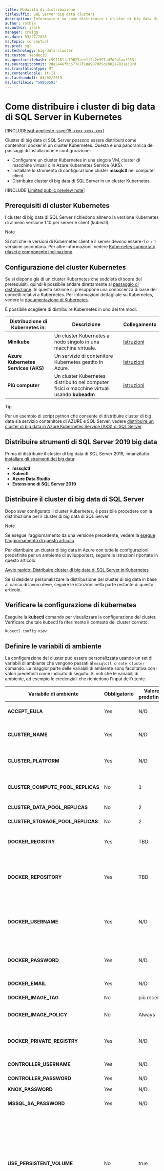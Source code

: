 ```yaml
---
title: Modalità di distribuzione
titleSuffix: SQL Server big data clusters
description: Informazioni su come distribuire i cluster di big data di SQL Server 2019 (anteprima) in Kubernetes.
author: rothja
ms.author: jroth
manager: craigg
ms.date: 03/27/2018
ms.topic: conceptual
ms.prod: sql
ms.technology: big-data-cluster
ms.custom: seodec18
ms.openlocfilehash: c991181fc79627aee1f2c2e397ad7d9b1aaf953f
ms.sourcegitcommit: 2de5446fbc57787f18a907dd5deb02a7831ec07d
ms.translationtype: MT
ms.contentlocale: it-IT
ms.lasthandoff: 04/02/2019
ms.locfileid: "58860593"
---
```

# <a name="how-to-deploy-sql-server-big-data-clusters-on-kubernetes"></a>Come distribuire i cluster di big data di SQL Server in Kubernetes

[!INCLUDE[tsql-appliesto-ssver15-xxxx-xxxx-xxx](../includes/tsql-appliesto-ssver15-xxxx-xxxx-xxx.md)]

Cluster di big data di SQL Server possono essere distribuiti come contenitori docker in un cluster Kubernetes. Questa è una panoramica dei passaggi di installazione e configurazione:

- Configurare un cluster Kubernetes in una singola VM, cluster di macchine virtuali o in Azure Kubernetes Service (AKS).
- Installare lo strumento di configurazione cluster **mssqlctl** nel computer client.
- Distribuire cluster di big data di SQL Server in un cluster Kubernetes.

[!INCLUDE [Limited public preview note](../includes/big-data-cluster-preview-note.md)]

## <a id="prereqs"></a> Prerequisiti di cluster Kubernetes

I cluster di big data di SQL Server richiedono almeno la versione Kubernetes di almeno versione 1.10 per server e client (kubectl).

> [!NOTE]
> Si noti che le versioni di Kubernetes client e il server devono essere-1 o + 1 versione secondaria. Per altre informazioni, vedere [Kubernetes supportato rilasci e componente inclinazione](https://github.com/kubernetes/community/blob/master/contributors/design-proposals/release/versioning.md#supported-releases-and-component-skew).

## <a id="kubernetes"></a> Configurazione del cluster Kubernetes

Se si dispone già di un cluster Kubernetes che soddisfa di sopra dei prerequisiti, quindi è possibile andare direttamente al [passaggio di distribuzione](#deploy). In questa sezione si presuppone una conoscenza di base dei concetti relativi a Kubernetes.  Per informazioni dettagliate su Kubernetes, vedere la [documentazione di Kubernetes](https://kubernetes.io/docs/home).

È possibile scegliere di distribuire Kubernetes in uno dei tre modi:

| Distribuzione di Kubernetes in: | Descrizione | Collegamento |
|---|---|---|
| **Minikube** | Un cluster Kubernetes a nodo singolo in una macchina virtuale. | [Istruzioni](deploy-on-minikube.md) |
| **Azure Kubernetes Services (AKS)** | Un servizio di contenitore Kubernetes gestito in Azure. | [Istruzioni](deploy-on-aks.md) |
| **Più computer** | Un cluster Kubernetes distribuito nei computer fisici o macchine virtuali usando **kubeadm** | [Istruzioni](deploy-with-kubeadm.md) |
  
> [!TIP]
> Per un esempio di script python che consente di distribuire cluster di big data sia servizio contenitore di AZURE e SQL Server, vedere [distribuire un cluster di big data in Azure Kubernetes Service (AKS) di SQL Server](https://github.com/Microsoft/sql-server-samples/tree/master/samples/features/sql-big-data-cluster/deployment/aks).

## <a name="deploy-sql-server-2019-big-data-tools"></a>Distribuire strumenti di SQL Server 2019 big data

Prima di distribuire il cluster di big data di SQL Server 2019, innanzitutto [installare gli strumenti dei big data](deploy-big-data-tools.md):
- **mssqlctl**
- **Kubectl**
- **Azure Data Studio**
- **Estensione di SQL Server 2019**

## <a id="deploy"></a> Distribuire il cluster di big data di SQL Server

Dopo aver configurato il cluster Kubernetes, è possibile procedere con la distribuzione per il cluster di big data di SQL Server. 

> [!NOTE]
> Se esegue l'aggiornamento da una versione precedente, vedere la [esegue l'aggiornamento di questo articolo](#upgrade).

Per distribuire un cluster di big data in Azure con tutte le configurazioni predefinite per un ambiente di sviluppo/test, seguire le istruzioni riportate in questo articolo:

[Avvio rapido: Distribuire cluster di big data di SQL Server in Kubernetes](quickstart-big-data-cluster-deploy.md)

Se si desidera personalizzare la distribuzione del cluster di big data in base al carico di lavoro deve, seguire le istruzioni nella parte restante di questo articolo.

## <a name="verify-kubernetes-configuration"></a>Verificare la configurazione di kubernetes

Eseguire la **kubectl** comando per visualizzare la configurazione del cluster. Verificare che tale kubectl fa riferimento il contesto del cluster corretto.

```bash
kubectl config view
```

## <a id="env"></a> Definire le variabili di ambiente

La configurazione del cluster può essere personalizzata usando un set di variabili di ambiente che vengono passati al `mssqlctl create cluster` comando. La maggior parte delle variabili di ambiente sono facoltativa con i valori predefiniti come indicato di seguito. Si noti che le variabili di ambiente, ad esempio le credenziali che richiedono l'input dell'utente.

| Variabile di ambiente | Obbligatorio | Valore predefinito | Descrizione |
|---|---|---|---|
| **ACCEPT_EULA** | Yes | N/D | Accettare il contratto di licenza di SQL Server (ad esempio, 'Yes').  |
| **CLUSTER_NAME** | Yes | N/D | Il nome dello spazio dei nomi Kubernetes per distribuire cluster di big data in SQL Server. |
| **CLUSTER_PLATFORM** | Yes | N/D | La piattaforma che è distribuito il cluster Kubernetes. Può essere `aks`, `minikube`, `kubernetes`|
| **CLUSTER_COMPUTE_POOL_REPLICAS** | No | 1 | Il numero di repliche di pool di calcolo da compilare. Nella versione CTP 2.4 solo con valori consentito è 1. |
| **CLUSTER_DATA_POOL_REPLICAS** | No | 2 | Il numero di dati del pool di repliche da compilare. |
| **CLUSTER_STORAGE_POOL_REPLICAS** | No | 2 | Il numero di repliche di pool di archiviazione da compilare. |
| **DOCKER_REGISTRY** | Yes | TBD | Il Registro di sistema privato in cui sono archiviate le immagini usate per distribuire il cluster. |
| **DOCKER_REPOSITORY** | Yes | TBD | Il repository privato all'interno del Registro di sistema precedente in cui sono archiviate le immagini.  È necessario per la durata dell'anteprima pubblica gestita. |
| **DOCKER_USERNAME** | Yes | N/D | Il nome utente per accedere alle immagini di contenitore nel caso in cui sono archiviati in un repository privato. È necessario per la durata dell'anteprima pubblica gestita. |
| **DOCKER_PASSWORD** | Yes | N/D | La password per accedere al repository privato precedente. È necessario per la durata dell'anteprima pubblica gestita.|
| **DOCKER_EMAIL** | Yes | N/D | L'indirizzo di posta elettronica. |
| **DOCKER_IMAGE_TAG** | No | più recente | L'etichetta utilizzata per contrassegnare le immagini. |
| **DOCKER_IMAGE_POLICY** | No | Always | Imporre sempre un'operazione pull delle immagini.  |
| **DOCKER_PRIVATE_REGISTRY** | Yes | N/D | Per l'intervallo di tempo dell'anteprima pubblica gestita, è necessario impostare questo valore su "1". |
| **CONTROLLER_USERNAME** | Yes | N/D | Il nome utente dell'amministratore cluster. |
| **CONTROLLER_PASSWORD** | Yes | N/D | La password dell'amministratore cluster. |
| **KNOX_PASSWORD** | Yes | N/D | La password per utente Knox. |
| **MSSQL_SA_PASSWORD** | Yes | N/D | La password dell'utente dell'amministratore di sistema per l'istanza master di SQL. |
| **USE_PERSISTENT_VOLUME** | No | true | `true` Per utilizzare attestazioni Volume permanente Kubernetes per l'archiviazione di pod.  `false` usare l'archiviazione temporanea host per l'archiviazione di pod. Vedere le [persistenza dei dati](concept-data-persistence.md) per altri dettagli vedere l'articolo. Se si distribuisce SQL Server del cluster di big data in minikube e USE_PERSISTENT_VOLUME = true, è necessario impostare il valore per `STORAGE_CLASS_NAME=standard`. |
| **STORAGE_CLASS_NAME** | No | predefiniti | Se `USE_PERSISTENT_VOLUME` è `true` viene indicato il nome della classe di archiviazione Kubernetes da usare. Vedere le [persistenza dei dati](concept-data-persistence.md) per altri dettagli vedere l'articolo. Se si distribuisce SQL Server del cluster di big data in minikube, il nome predefinito della classe di archiviazione è diverso ed è necessario eseguirne l'override impostando `STORAGE_CLASS_NAME=standard`. |
| **CONTROLLER_PORT** | No | 30080 | La porta TCP/IP che il servizio controller è in ascolto sulla rete pubblica. |
| **MASTER_SQL_PORT** | No | 31433 | La porta TCP/IP che è in ascolto l'istanza SQL master nella rete pubblica. |
| **KNOX_PORT** | No | 30443 | Porta TCP/IP Knox Apache è in ascolto sulla rete pubblica. |
| **PROXY_PORT** | No | 30777 | Porta TCP/IP del servizio proxy è in ascolto sulla rete pubblica. Questa è la porta usata per il calcolo del portale URL. |
| **GRAFANA_PORT** | No | 30888 | Porta TCP/IP di Grafana con monitoraggio dell'applicazione è in ascolto sulla rete pubblica. |
| **KIBANA_PORT** | No | 30999 | La porta TCP/IP che è in ascolto l'applicazione di ricerca log di Kibana nella rete pubblica. |


> [!IMPORTANT]
>1. Per la durata della fase di anteprima privata limitata, le credenziali del registro Docker privato verranno fornite all'utente durante la valutazione di [registrazione EAP](https://aka.ms/eapsignup).
>1. Per un cluster locale compilati con **kubeadm**, il valore per la variabile di ambiente `CLUSTER_PLATFORM` è `kubernetes`. Inoltre, quando `USE_PERSISTENT_VOLUME=true`, è necessario pre-provisioning di una classe di archiviazione Kubernetes e passarlo tramite il `STORAGE_CLASS_NAME`.
>1. Verificare che a capo le password tra virgolette quando contiene caratteri speciali. È possibile impostare il MSSQL_SA_PASSWORD con qualsiasi nome desiderato, ma assicurarsi che questi sono sufficientemente complessi e non usare la `!`, `&` o `'` caratteri. Si noti che i delimitatori tra virgolette doppie funzionano solo in comandi bash.
>1. Il nome del cluster deve essere solo alfanumerici caratteri minuscoli, senza spazi. Tutti Kubernetes gli elementi (contenitori, i POD, set prive di stato e servizi) per il cluster verranno creati in uno spazio dei nomi con lo stesso nome del cluster il nome specificato.
>1. Il **SA** account sia un amministratore di sistema nell'istanza Master di SQL Server che viene creato durante l'installazione. Dopo la creazione il contenitore di SQL Server, la variabile di ambiente MSSQL_SA_PASSWORD specificata diventa individuabile eseguendo echo MSSQL_SA_PASSWORD $ nel contenitore. Per motivi di sicurezza, modificare la password dell'amministratore di sistema in base alle procedure consigliate documentate [qui](https://docs.microsoft.com/sql/linux/quickstart-install-connect-docker?view=sql-server-2017#change-the-sa-password).

Impostare le variabili di ambiente necessarie per la distribuzione di un cluster di big data è diverso a seconda se si usano client Windows o Linux.  Scegliere i passaggi seguenti a seconda del sistema operativo in uso.

Inizializzare le variabili di ambiente seguente, sono necessari per distribuire il cluster:

### <a name="windows"></a>Windows

Usa una finestra CMD (non PowerShell), configurare le seguenti variabili di ambiente. Non utilizzare le virgolette per racchiudere i valori.

```cmd
SET ACCEPT_EULA=yes
SET CLUSTER_PLATFORM=<minikube or aks or kubernetes>

SET CONTROLLER_USERNAME=<controller_admin_name - can be anything>
SET CONTROLLER_PASSWORD=<controller_admin_password - can be anything, password complexity compliant>
SET KNOX_PASSWORD=<knox_password - can be anything, password complexity compliant>
SET MSSQL_SA_PASSWORD=<sa_password_of_master_sql_instance, password complexity compliant>

SET DOCKER_REGISTRY=private-repo.microsoft.com
SET DOCKER_REPOSITORY=mssql-private-preview
SET DOCKER_USERNAME=<your username, credentials provided by Microsoft>
SET DOCKER_PASSWORD=<your password, credentials provided by Microsoft>
SET DOCKER_EMAIL=<your email address>
SET DOCKER_PRIVATE_REGISTRY=1
```

### <a name="linux"></a>Linux

Inizializzare le variabili di ambiente seguenti. In bash, è possibile usare le virgolette per racchiudere ogni valore.

```bash
export ACCEPT_EULA="yes"
export CLUSTER_PLATFORM="<minikube or aks or kubernetes>"

export CONTROLLER_USERNAME="<controller_admin_name - can be anything>"
export CONTROLLER_PASSWORD="<controller_admin_password - can be anything, password complexity compliant>"
export KNOX_PASSWORD="<knox_password - can be anything, password complexity compliant>"
export MSSQL_SA_PASSWORD="<sa_password_of_master_sql_instance, password complexity compliant>"

export DOCKER_REGISTRY="private-repo.microsoft.com"
export DOCKER_REPOSITORY="mssql-private-preview"
export DOCKER_USERNAME="<your username, credentials provided by Microsoft>"
export DOCKER_PASSWORD="<your password, credentials provided by Microsoft>"
export DOCKER_EMAIL="<your email address>"
export DOCKER_PRIVATE_REGISTRY="1"
```

### <a name="minikube-settings"></a>Impostazioni di Minikube

Se si distribuisce in minikube e `USE_PERSISTENT_VOLUME=true` (impostazione predefinita), è inoltre necessario sostituire il valore predefinito per `STORAGE_CLASS_NAME` variabile di ambiente.

Usare il comando seguente in Windows per le distribuzioni di minikube:

```cmd
SET STORAGE_CLASS_NAME=standard
```

Usare il comando seguente in Linux per le distribuzioni di minikube:

```bash
export STORAGE_CLASS_NAME=standard
```

In alternativa, è possibile eliminare con volumi permanenti in minikube impostando `USE_PERSISTENT_VOLUME=false`.

### <a name="kubadm-settings"></a>Impostazioni Kubadm

Se si distribuisce con kubeadm sul proprio computer fisici o macchine virtuali, è necessario pre-provisioning di una classe di archiviazione Kubernetes e passarlo tramite il `STORAGE_CLASS_NAME`. In alternativa, è possibile eliminare con volumi permanenti impostando `USE_PERSISTENT_VOLUME=false`. Per altre informazioni sull'archiviazione permanente, vedere [persistenza dei dati con SQL Server del cluster di big data in Kubernetes](concept-data-persistence.md).

## <a name="deploy-sql-server-big-data-cluster"></a>Distribuire il cluster Big Data di SQL Server

L'API di creazione del cluster viene usato per inizializzare lo spazio dei nomi Kubernetes e distribuire tutti i POD delle applicazioni nello spazio dei nomi. Per distribuire cluster di big data di SQL Server nel cluster Kubernetes, eseguire il comando seguente:

```bash
mssqlctl cluster create --name <your-cluster-name>
```

Durante il bootstrap del cluster, la finestra di comando client restituirà lo stato della distribuzione. Durante il processo di distribuzione, verrà visualizzato una serie di messaggi in cui è in attesa il pod controller:

```output
2018-11-15 15:42:02.0209 UTC | INFO | Waiting for controller pod to be up...
```

Dopo 10 a 20 minuti, si dovrebbe ricevere una notifica che il pod controller sia in esecuzione:

```output
2018-11-15 15:50:50.0300 UTC | INFO | Controller pod is running.
2018-11-15 15:50:50.0585 UTC | INFO | Controller Endpoint: https://111.111.111.111:30080
```

> [!IMPORTANT]
> L'intera distribuzione può richiedere molto tempo a causa del tempo necessario per scaricare le immagini del contenitore per i componenti del cluster di big data. Tuttavia, non richiederà alcune ore. Se si verificano problemi con la distribuzione, vedere la [risoluzione dei problemi](#troubleshoot) sezione di questo articolo per imparare a monitorare e controllare la distribuzione.

Al termine della distribuzione, l'output invia una notifica di esito positivo:

```output
2018-11-15 16:10:25.0583 UTC | INFO | Cluster state: Ready
2018-11-15 16:10:25.0583 UTC | INFO | Cluster deployed successfully.
```

## <a id="masterip"></a> Ottenere gli endpoint del cluster di big data

Una volta completato lo script di distribuzione, è possibile ottenere l'indirizzo IP dell'istanza master di SQL Server mediante i passaggi descritti di seguito. Si userà questo indirizzo IP e porta numero 31433 per connettersi all'istanza master di SQL Server (ad esempio:  **\<ip-address-of-endpoint-master-pool\>, 31433**). Allo stesso modo, è possibile connettersi a SQL Server associati IP del cluster (Gateway HDFS/Spark) dei big data con il **protezione di endpoint** servizio.

I seguenti comandi di kubectl recuperano gli endpoint comuni per il cluster di big data:

```bash
kubectl get svc endpoint-master-pool -n <your-cluster-name>
kubectl get svc endpoint-security -n <your-cluster-name>
kubectl get svc endpoint-service-proxy -n <your-cluster-name>
```

Cercare il **External-IP** valore assegnato a ogni servizio.

Tutti gli endpoint del cluster vengono illustrati anche nella **gli endpoint di servizio** scheda nel portale di amministrazione Cluster. È possibile accedere al portale con l'esterno indirizzo IP e porta numero per il `endpoint-service-proxy` (ad esempio: **https://\<ip-address-of-endpoint-service-proxy\>: 30777/portale**). Le credenziali per accedere al portale di amministrazione sono i valori delle `CONTROLLER_USERNAME` e `CONTROLLER_PASSWORD` variabili di ambiente fornite sopra. È possibile utilizzare il portale di amministrazione Cluster anche per monitorare la distribuzione.

Per altre informazioni sulla connessione, vedere [Connetti a SQL Server del cluster di big data con Azure Data Studio](connect-to-big-data-cluster.md).

### <a name="minikube"></a>Minikube

Se si usa Minikube, è necessario eseguire il comando seguente per ottenere l'indirizzo IP che è necessario connettersi a. Oltre all'indirizzo IP, specificare la porta per l'endpoint a che è necessario connettersi. Per ottenere tutti gli endpoint di servizio per 

```bash
minikube ip
```

Indipendentemente dalla piattaforma si sta usando il cluster Kubernetes, per ottenere tutti gli endpoint del servizio distribuiti per il cluster, eseguire il comando seguente:
```bash
kubectl get svc -n <your-cluster-name>
```

## <a id="upgrade"></a> Eseguire l'aggiornamento a una nuova versione

Attualmente, l'unico modo per aggiornare un cluster di big data a una nuova versione è manualmente, rimuovere e ricreare il cluster. Ogni versione ha una versione univoca del **mssqlctl** che non è compatibile con la versione precedente. Inoltre, se un cluster precedente è stato necessario scaricare un'immagine in un nuovo nodo, l'immagine più recente potrebbe non essere compatibile con le immagini precedenti nel cluster. Per eseguire l'aggiornamento alla versione più recente, procedere come segue:

1. Prima di eliminare il vecchio cluster, eseguire il backup dei dati nell'istanza di master di SQL Server e in HDFS. Per l'istanza master di SQL Server, è possibile usare [SQL Server backup e ripristino](data-ingestion-restore-database.md). Per un HDFS, si [possibile copiare i dati con **curl**](data-ingestion-curl.md).

1. Eliminare il vecchio cluster con il `mssqlctl delete cluster` comando.

   ```bash
    mssqlctl cluster delete --name <old-cluster-name>
   ```

   > [!Important]
   > Usare la versione di **mssqlctl** che corrisponde al cluster. Non eliminare un cluster con la versione più recente di meno recente **mssqlctl**.

1. Disinstallare eventuali versioni precedenti del **mssqlctl**.

   ```bash
   pip3 uninstall mssqlctl
   ```

   > [!IMPORTANT]
   > Non è necessario installare la nuova versione del **mssqlctl** senza disinstallare innanzitutto tutte le versioni precedenti.

1. Installare la versione più recente di **mssqlctl**. 

   **Windows:**

   ```powershell
   pip3 install -r  https://private-repo.microsoft.com/python/ctp-2.4/mssqlctl/requirements.txt
   ```

   **Linux:**

   ```bash
   pip3 install -r  https://private-repo.microsoft.com/python/ctp-2.4/mssqlctl/requirements.txt --user
   ```

   > [!IMPORTANT]
   > Per ogni versione e il percorso **mssqlctl** le modifiche. Anche se è installato in precedenza **mssqlctl**, è necessario reinstallare dal percorso più recente prima di creare il nuovo cluster.

1. Installare la versione più recente seguendo le istruzioni riportate nel [distribuire sezione](#deploy) di questo articolo. 

## <a id="troubleshoot"></a> Monitoraggio e risoluzione dei problemi

Per monitorare o risolvere i problemi di una distribuzione, usare **kubectl** per verificare lo stato del cluster e di rilevare potenziali problemi. In qualsiasi momento durante una distribuzione, è possibile aprire una finestra di comando diverso per eseguire i test seguenti.

1. Controllare lo stato dei POD nel cluster.

   ```cmd
   kubectl get pods -n <your-cluster-name>
   ```

   Durante la distribuzione di POD con un **lo stato** dei **ContainerCreating** ancora riaperto. Se la distribuzione si blocca per qualche motivo, questo può avere un'idea in cui il problema potrebbe essere. Si analizzino i **pronti** colonna. Queste informazioni indicano quanti contenitori è sono avviata nel pod. Si noti che le distribuzioni possono richiedere più di trenta minuti a seconda della configurazione e la rete. Gran parte di questo tempo viene impiegata per scaricare le immagini del contenitore per i diversi componenti. La tabella seguente illustra l'output di esempio modificato dei due contenitori durante una distribuzione:

   ```output
   PS C:\> kubectl get pods -n sbdc8
   NAME                                     READY   STATUS              RESTARTS   AGE
   mssql-controller-h79ft                   4/4     Running             0          13m
   mssql-storage-pool-default-0             0/7     ContainerCreating   0          6m
   ```

1. Viene descritto un singolo pod per altri dettagli. Controlla se il comando seguente di `mssql-storage-pool-default-0` pod.

   ```cmd
   kubectl describe pod mssql-storage-pool-default-0 -n <your-cluster-name>
   ```

   Ciò restituisce informazioni dettagliate sui pod, inclusi gli eventi recenti. Se si è verificato un errore, è possibile trovare alcuni casi il messaggio di errore.

1. Recuperare i registri per contenitori in esecuzione in un pod. Il comando seguente recupera i log per tutti i contenitori in esecuzione nel pod denominato `mssql-storage-pool-default-0` vengono inseriti in un file denominato `pod-logs.txt`:

   ```cmd
   kubectl logs mssql-storage-pool-default-0 --all-containers=true -n <your-cluster-name> > pod-logs.txt
   ```

1. Esaminare i servizi del cluster durante e dopo una distribuzione con il comando seguente:

   ```cmd
   kubectl get svc -n <your-cluster-name>
   ```

   Questi servizi supportano le connessioni interne ed esterne per i cluster di big data. Per le connessioni esterne, vengono usati i servizi seguenti:

   | Servizio | Descrizione |
   |---|---|
   | **endpoint-master-pool** | Fornisce l'accesso all'istanza master.<br/>(**EXTERNAL-IP, 31433** e il **SA** utente) |
   | **endpoint-controller** | Supporta gli strumenti e i client che gestiscono il cluster. |
   | **endpoint-service-proxy** | Fornisce l'accesso per il [portale di amministrazione Cluster](cluster-admin-portal.md).<br/>(https://**EXTERNAL-IP**:30777/portal)|
   | **endpoint-security** | Fornisce l'accesso al gateway HDFS/Spark.<br/>(**EXTERNAL-IP** e il **radice** utente) |

1. Usare la [portale di amministrazione del Cluster](cluster-admin-portal.md) per monitorare la distribuzione nel **distribuzione** scheda. È necessario attendere per il **endpoint-servizio-proxy** avvio prima di accedere a questo portale, pertanto non sarà disponibile all'inizio di una distribuzione del servizio.

> [!TIP]
> Per altre informazioni sulla risoluzione dei problemi del cluster, vedere [comandi Kubectl per il monitoraggio e risoluzione dei problemi dei cluster di SQL Server i big data](cluster-troubleshooting-commands.md).

## <a name="next-steps"></a>Passaggi successivi

Per altre informazioni sui cluster di big data di SQL Server, vedere le risorse seguenti:

- [Quali sono i cluster di SQL Server 2019 dei big Data?](big-data-cluster-overview.md)
- [Workshop: Cluster di big data Microsoft SQL Server architettura](https://github.com/Microsoft/sqlworkshops/tree/master/sqlserver2019bigdataclusters)